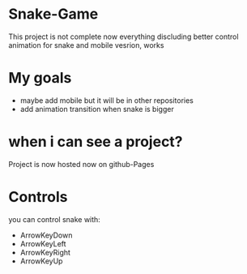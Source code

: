# Snake-Game
This project is not complete
now everything discluding better control animation for snake and mobile vesrion, works

# My goals

- maybe add mobile but it will be in other repositories
- add animation transition when snake is bigger

# when i can see a project?
Project is now hosted now on github-Pages

# Controls
 you can control snake with:
- ArrowKeyDown
- ArrowKeyLeft
- ArrowKeyRight
- ArrowKeyUp
